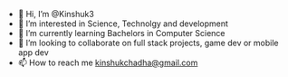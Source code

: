 - 👋 Hi, I’m @Kinshuk3
- 👀 I’m interested in Science, Technolgy and development
- 🌱 I’m currently learning Bachelors in Computer Science
- 💞️ I’m looking to collaborate on full stack projects, game dev or mobile app dev
- 📫 How to reach me kinshukchadha@gmail.com

<!---
Kinshuk3/Kinshuk3 is a ✨ special ✨ repository because its `README.md` (this file) appears on your GitHub profile.
You can click the Preview link to take a look at your changes.
--->

